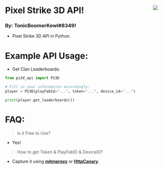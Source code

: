 # Pixel Strike 3D API! <img align="right" src="https://cdn.discordapp.com/avatars/203451754275143681/a_041f8c88acda3ecf5177668b4ee58a54.gif"/>
### By: **TonicBoomerKewl#8349**!
- Pixel Strike 3D API in Python.

# Example API Usage:
- Get Clan Leaderboards:
```python
from ps3d_api import PS3D

# Fill in your information accordingly:
player = PS3D(playFabId="...", token="...", device_id="...")

print(player.get_leaderboards())
```

# FAQ:
> Is it Free to Use?
- Yes!
> How to get Token & PlayFabID & DeviceID?
- Capture it using **[mitmproxy](https://mitmproxy.org/)** or **[HttpCanary](https://m.apkpure.com/httpcanary-%E2%80%94-http-sniffer-capture-analysis/com.guoshi.httpcanary)**.
